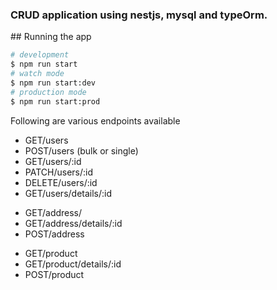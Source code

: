
<h3>CRUD application using nestjs, mysql and typeOrm.</h3>
## Running the app

```bash
# development
$ npm run start
# watch mode
$ npm run start:dev
# production mode
$ npm run start:prod
```
<p>Following are various endpoints available</p>
<ul>
<li>GET/users</li>
<li>POST/users (bulk or single)</li>
<li>GET/users/:id</li>
<li>PATCH/users/:id</li>
<li>DELETE/users/:id</li>
<li>GET/users/details/:id</li>
</ul>
<ul>
<li>GET/address/</li>
<li>GET/address/details/:id</li>
<li>POST/address</li>
</ul>
<ul>
<li>GET/product</li>
<li>GET/product/details/:id</li>
<li>POST/product</li>
</ul>